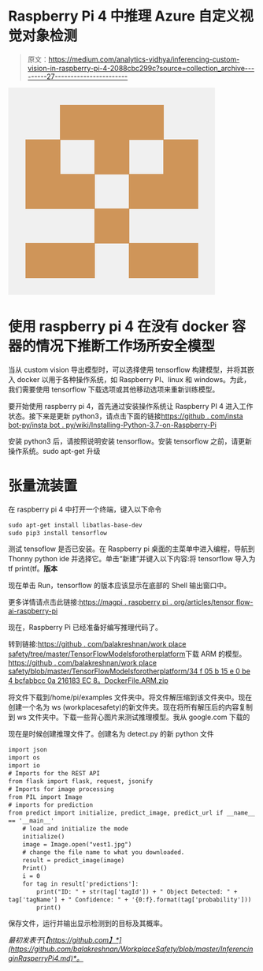 # Raspberry Pi 4 中推理 Azure 自定义视觉对象检测

> 原文：<https://medium.com/analytics-vidhya/inferencing-custom-vision-in-raspberry-pi-4-2088cbc299c?source=collection_archive---------27----------------------->

![](img/473ec12aa81e78d6763629d1b844cf7e.png)

# 使用 raspberry pi 4 在没有 docker 容器的情况下推断工作场所安全模型

当从 custom vision 导出模型时，可以选择使用 tensorflow 构建模型，并将其嵌入 docker 以用于各种操作系统，如 Raspberry PI、linux 和 windows。为此，我们需要使用 tensorflow 下载选项或其他移动选项来重新训练模型。

要开始使用 raspberry pi 4，首先通过安装操作系统让 Raspberry PI 4 进入工作状态。接下来是更新 python3，请点击下面的链接[https://github . com/insta bot-py/insta bot . py/wiki/Installing-Python-3.7-on-Raspberry-Pi](https://github.com/instabot-py/instabot.py/wiki/Installing-Python-3.7-on-Raspberry-Pi)

安装 python3 后，请按照说明安装 tensorflow。安装 tensorflow 之前，请更新操作系统。sudo apt-get 升级

# 张量流装置

在 raspberry pi 4 中打开一个终端，键入以下命令

```
sudo apt-get install libatlas-base-dev 
sudo pip3 install tensorflow
```

测试 tensoflow 是否已安装。在 Raspberry pi 桌面的主菜单中进入编程，导航到 Thonny python ide 并选择它。单击“新建”并键入以下内容:将 tensorflow 导入为 tf print(tf。**版本**

现在单击 Run，tensorflow 的版本应该显示在底部的 Shell 输出窗口中。

更多详情请点击此链接:[https://magpi . raspberry pi . org/articles/tensor flow-ai-raspberry-pi](https://magpi.raspberrypi.org/articles/tensorflow-ai-raspberry-pi)

现在，Raspberry Pi 已经准备好编写推理代码了。

转到链接:[https://github . com/balakreshnan/work place safety/tree/master/TensorFlowModelsforotherplatform](https://github.com/balakreshnan/WorkplaceSafety/tree/master/TensorFlowModelsforotherplatform)下载 ARM 的模型。[https://github . com/balakreshnan/work place safety/blob/master/TensorFlowModelsforotherplatform/34 f 05 b 15 e 0 be 4 bcfabbcc 0a 216183 EC 8。DockerFile.ARM.zip](https://github.com/balakreshnan/WorkplaceSafety/blob/master/TensorFlowModelsforotherplatform/34f05b15e0be4bcfabbcc0a216183ec8.DockerFile.ARM.zip)

将文件下载到/home/pi/examples 文件夹中。将文件解压缩到该文件夹中。现在创建一个名为 ws (workplacesafety)的新文件夹。现在将所有解压后的内容复制到 ws 文件夹中。下载一些背心图片来测试推理模型。我从 google.com 下载的

现在是时候创建推理文件了。创建名为 detect.py 的新 python 文件

```
import json 
import os 
import io 
# Imports for the REST API 
from flask import flask, request, jsonify 
# Imports for image processing 
from PIL import Image 
# imports for prediction 
from predict import initialize, predict_image, predict_url if __name__ == '__main__' 
    # load and initialize the mode 
    initialize() 
    image = Image.open("vest1.jpg") 
    # change the file name to what you downloaded. 
    result = predict_image(image) 
    Print() 
    i = 0 
    for tag in result['predictions']: 
        print("ID: " + str(tag['tagId']) + " Object Detected: " + tag['tagName'] + " Confidence: " + '{0:f}.format(tag['probability'])) 
        print()
```

保存文件，运行并输出显示检测到的目标及其概率。

*最初发表于*[*【https://github.com】*](https://github.com/balakreshnan/WorkplaceSafety/blob/master/InferencinginRasperryPi4.md)*。*
